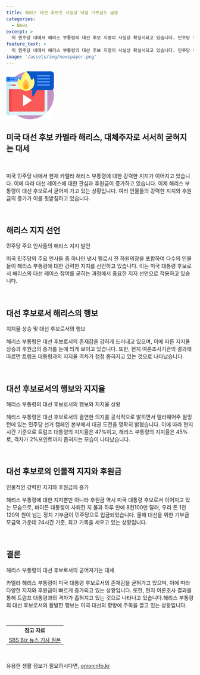 ```yaml
---
title: 해리스 대선 후보로 사실상 낙점 기부금도 급증
categories:
  - News
excerpt: >
  미 민주당 내에서 해리스 부통령의 대선 후보 지명이 사실상 확실시되고 있습니다. 민주당 주요 인사들의 강력한 지지 발언과 대규모 기부금 쏟아지는 가운데 해리스는 대선 후보로 선언하며 당내 대세론을 굳히고 있습니다. 바이든 대통령 후보의 사퇴 후 24시간 내에 8천100만 달러의 정치 기부금이 민주당에 입금되었고, 해리스의 대선 지명이 확실해질 것으로 전망됩니다. SBS Biz 김기호가 전합니다.
feature_text: >
  미 민주당 내에서 해리스 부통령의 대선 후보 지명이 사실상 확실시되고 있습니다. 민주당 주요 인사들의 강력한 지지 발언과 대규모 기부금 쏟아지는 가운데 해리스는 대선 후보로 선언하며 당내 대세론을 굳히고 있습니다. 바이든 대통령 후보의 사퇴 후 24시간 내에 8천100만 달러의 정치 기부금이 민주당에 입금되었고, 해리스의 대선 지명이 확실해질 것으로 전망됩니다. SBS Biz 김기호가 전합니다.
image: '/assets/img/newspaper.png'
---
```


<p><img src="/assets/img/news.png" alt="rentncar 속보" /></p>

<h2 data-ke-size="size24">미국 대선 후보 카멜라 해리스, 대체주자로 서서히 굳혀지는 대세</h2>

<p data-ke-size="size16">&nbsp;</p>

<p>미국 민주당 내에서 현재 카멜라 해리스 부통령에 대한 강력한 지지가 이어지고 있습니다. 이에 따라 대선 레이스에 대한 관심과 후원금이 증가하고 있습니다. 이제 해리스 부통령이 대선 후보로서 굳어져 가고 있는 상황입니다. 여러 인물들의 강력한 지지와 후원금의 증가가 이를 뒷받침하고 있습니다.</p>

<p data-ke-size="size16">&nbsp;</p>

<h2 data-ke-size="size26">해리스 지지 선언</h2>

<p data-ke-size="size16">민주당 주요 인사들의 해리스 지지 발언</p>

<p>미국 민주당의 주요 인사들 중 하나인 낸시 펠로시 전 하원의장을 포함하여 다수의 인물들이 해리스 부통령에 대한 강력한 지지를 선언하고 있습니다. 이는 미국 대통령 후보로서 해리스의 대선 레이스 참여를 굳히는 과정에서 중요한 지지 선언으로 작용하고 있습니다.</p>

<p data-ke-size="size16">&nbsp;</p>

<h2 data-ke-size="size26">대선 후보로서 해리스의 행보</h2>

<p data-ke-size="size16">지지율 상승 및 대선 후보로서의 행보</p>

<p>해리스 부통령은 대선 후보로서의 존재감을 강하게 드러내고 있으며, 이에 따른 지지율 상승과 후원금의 증가를 눈에 띄게 보이고 있습니다. 또한, 현지 여론조사기관의 결과에 따르면 트럼프 대통령과의 지지율 격차가 점점 좁혀지고 있는 것으로 나타났습니다.</p>

<p data-ke-size="size16">&nbsp;</p>

<h2 data-ke-size="size26">대선 후보로서의 행보와 지지율</h2>

<p data-ke-size="size16">해리스 부통령의 대선 후보로서의 행보와 지지율 상황</p>

<p>해리스 부통령은 대선 후보로서의 결연한 의지를 공식적으로 밝히면서 델라웨어주 윌밍턴에 있는 민주당 선거 캠페인 본부에서 대권 도전을 명확히 밝혔습니다. 이에 따라 현지시간 기준으로 트럼프 대통령의 지지율은 47%이고, 해리스 부통령의 지지율은 45%로, 격차가 2%포인트까지 좁혀지는 모습이 나타났습니다.</p>

<p data-ke-size="size16">&nbsp;</p>

<h2 data-ke-size="size26">대선 후보로의 인물적 지지와 후원금</h2>

<p data-ke-size="size16">인물적인 강력한 지지와 후원금의 증가</p>

<p>해리스 부통령에 대한 지지뿐만 아니라 후원금 역시 미국 대통령 후보로서 이어지고 있는 모습으로, 바이든 대통령이 사퇴한 지 불과 하루 만에 8천100만 달러, 우리 돈 1천120억 원이 넘는 정치 기부금이 민주당으로 입금되었습니다. 올해 대선을 위한 기부금 모금액 가운데 24시간 기준, 최고 기록을 세우고 있는 상황입니다.</p>

<p data-ke-size="size16">&nbsp;</p>

<h2 data-ke-size="size26">결론</h2>

<p data-ke-size="size16">해리스 부통령의 대선 후보로서의 굳어져가는 대세</p>

<p>카멜라 해리스 부통령이 미국 대통령 후보로서의 존재감을 굳혀가고 있으며, 이에 따라 다양한 지지와 후원금이 빠르게 증가되고 있는 상황입니다. 또한, 현지 여론조사 결과를 통해 트럼프 대통령과의 격차가 좁혀지고 있는 것으로 나타나고 있습니다.해리스 부통령의 대선 후보로서의 활발한 행보는 미국 대선의 향방에 주목을 끌고 있는 상황입니다.</p>

<p data-ke-size="size16">&nbsp;</p>

<table>
    <tbody>
        <tr>
            <td style="text-align: center; height: 17px;"><b>참고 자료</b></td>
        </tr>
        <tr>
            <td style="text-align: center; height: 17px;"><a href="https://url.kr/9pghjn">SBS Biz 뉴스 기사 원본</a></td>
        </tr>
    </tbody>
</table>

<p data-ke-size="size16">&nbsp;</p>
유용한 생활 정보가 필요하시다면, <a href="https://onioninfo.kr" rel="dofollow">onioninfo.kr</a>


